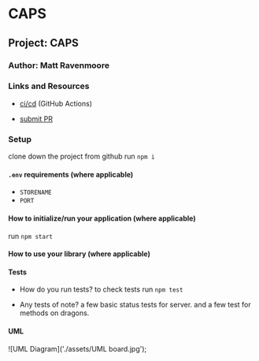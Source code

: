 # CAPS

## Project: CAPS 

### Author: Matt Ravenmoore

### Links and Resources

- [ci/cd](https://github.com/ravenmoore-401-JS/CAPS/actions) (GitHub Actions)

- [submit PR](https://github.com/ravenmoore-401-JS/CAPS/pull/2)

### Setup

clone down the project from github
run `npm i`

#### `.env` requirements (where applicable)

- `STORENAME`
- `PORT`

#### How to initialize/run your application (where applicable)

run `npm start`

#### How to use your library (where applicable)

#### Tests

- How do you run tests?
to check tests run `npm test`

- Any tests of note?
a few basic status tests for server.
and a few test for methods on dragons.


#### UML

![UML Diagram]('./assets/UML board.jpg');